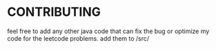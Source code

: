 # CONTRIBUTING

feel free to add any other java code that can fix the bug or optimize my code for the leetcode problems.
add them to /src/